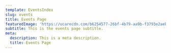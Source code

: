```yaml
---
template: EventsIndex
slug: events
title: Events Page
featuredImage: 'https://ucarecdn.com/b6254577-26bf-4b79-aa9b-f3793e2aebdc/'
subtitle: This is the events page subtitle.
meta:
  description: This is a meta description.
  title: Events Page
---
```

